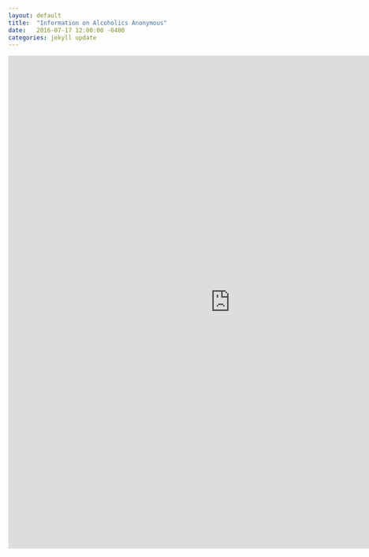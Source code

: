 ```yaml
---
layout: default
title:  "Information on Alcoholics Anonymous"
date:   2016-07-17 12:00:00 -0400
categories: jekyll update
---
```

<embed src="https://drive.google.com/viewerng/
viewer?embedded=true&url=https://www.aa.org/assets/en_US/f-2_InfoonAA.pdf" width="900" height="1000">